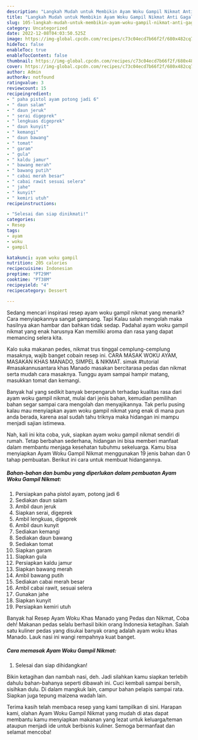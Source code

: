 ```yaml
---
description: "Langkah Mudah untuk Membikin Ayam Woku Gampil Nikmat Anti Gagal"
title: "Langkah Mudah untuk Membikin Ayam Woku Gampil Nikmat Anti Gagal"
slug: 105-langkah-mudah-untuk-membikin-ayam-woku-gampil-nikmat-anti-gagal
category: Uncategorized
date: 2022-12-08T04:03:50.525Z
image: https://img-global.cpcdn.com/recipes/c73c04ecd7b66f2f/680x482cq70/ayam-woku-gampil-nikmat-foto-resep-utama.jpg
hideToc: false
enableToc: true
enableTocContent: false
thumbnail: https://img-global.cpcdn.com/recipes/c73c04ecd7b66f2f/680x482cq70/ayam-woku-gampil-nikmat-foto-resep-utama.jpg
cover: https://img-global.cpcdn.com/recipes/c73c04ecd7b66f2f/680x482cq70/ayam-woku-gampil-nikmat-foto-resep-utama.jpg
author: Admin
authorAv: notfound
ratingvalue: 3
reviewcount: 15
recipeingredient:
- " paha pistol ayam potong jadi 6"
- " daun salam"
- " daun jeruk"
- " serai digeprek"
- " lengkuas digeprek"
- " daun kunyit"
- " kemangi"
- " daun bawang"
- " tomat"
- " garam"
- " gula"
- " kaldu jamur"
- " bawang merah"
- " bawang putih"
- " cabai merah besar"
- " cabai rawit sesuai selera"
- " jahe"
- " kunyit"
- " kemiri utuh"
recipeinstructions:

- "Selesai dan siap dinikmati!"
categories:
- Resep
tags:
- ayam
- woku
- gampil

katakunci: ayam woku gampil 
nutrition: 205 calories
recipecuisine: Indonesian
preptime: "PT29M"
cooktime: "PT38M"
recipeyield: "4"
recipecategory: Dessert

---
```



Sedang mencari inspirasi resep ayam woku gampil nikmat yang menarik? Cara menyiapkannya sangat gampang. Tapi Kalau salah mengolah maka hasilnya akan hambar dan bahkan tidak sedap. Padahal ayam woku gampil nikmat yang enak harusnya Kan memiliki aroma dan rasa yang dapat memancing selera kita.


Kalo suka makanan pedes, nikmat trus tinggal cemplung-cemplung masaknya, wajib banget cobain resep ini. CARA MASAK WOKU AYAM, MASAKAN KHAS MANADO, SIMPEL &amp; NIKMAT. simak #tutorial #masakannusantara khas Manado masakan bercitarasa pedas dan nikmat serta mudah cara masaknya. Tunggu ayam sampai hampir matang, masukkan tomat dan kemangi.

Banyak hal yang sedikit banyak berpengaruh terhadap kualitas rasa dari ayam woku gampil nikmat, mulai dari jenis bahan, kemudian pemilihan bahan segar sampai cara mengolah dan menyajikannya. Tak perlu pusing kalau mau menyiapkan ayam woku gampil nikmat yang enak di mana pun anda berada, karena asal sudah tahu triknya maka hidangan ini mampu menjadi sajian istimewa.


Nah, kali ini kita coba, yuk, siapkan ayam woku gampil nikmat sendiri di rumah. Tetap berbahan sederhana, hidangan ini bisa memberi manfaat dalam membantu menjaga kesehatan tubuhmu sekeluarga. Kamu bisa menyiapkan Ayam Woku Gampil Nikmat menggunakan 19 jenis bahan dan 0 tahap pembuatan. Berikut ini cara untuk membuat hidangannya.

<!--inarticleads1-->

##### Bahan-bahan dan bumbu yang diperlukan dalam pembuatan Ayam Woku Gampil Nikmat:

1. Persiapkan  paha pistol ayam, potong jadi 6
1. Sediakan  daun salam
1. Ambil  daun jeruk
1. Siapkan  serai, digeprek
1. Ambil  lengkuas, digeprek
1. Ambil  daun kunyit
1. Sediakan  kemangi
1. Sediakan  daun bawang
1. Sediakan  tomat
1. Siapkan  garam
1. Siapkan  gula
1. Persiapkan  kaldu jamur
1. Siapkan  bawang merah
1. Ambil  bawang putih
1. Sediakan  cabai merah besar
1. Ambil  cabai rawit, sesuai selera
1. Gunakan  jahe
1. Siapkan  kunyit
1. Persiapkan  kemiri utuh


Banyak hal Resep Ayam Woku Khas Manado yang Pedas dan Nikmat, Coba deh! Makanan pedas selalu berhasil bikin orang Indonesia ketagihan. Salah satu kuliner pedas yang disukai banyak orang adalah ayam woku khas Manado. Lauk nasi ini wangi rempahnya kuat banget. 

<!--inarticleads2-->

##### Cara memasak Ayam Woku Gampil Nikmat:


1. Selesai dan siap dihidangkan!

Bikin ketagihan dan nambah nasi, deh. Jadi silahkan kamu siapkan terlebih dahulu bahan-bahanya seperti dibawah ini. Cuci kembali sampai bersih, sisihkan dulu. Di dalam mangkuk lain, campur bahan pelapis sampai rata. Siapkan juga tepung maizena wadah lain. 

Terima kasih telah membaca resep yang kami tampilkan di sini. Harapan kami, olahan Ayam Woku Gampil Nikmat yang mudah di atas dapat membantu kamu menyiapkan makanan yang lezat untuk keluarga/teman ataupun menjadi ide untuk berbisnis kuliner. Semoga bermanfaat dan selamat mencoba!
